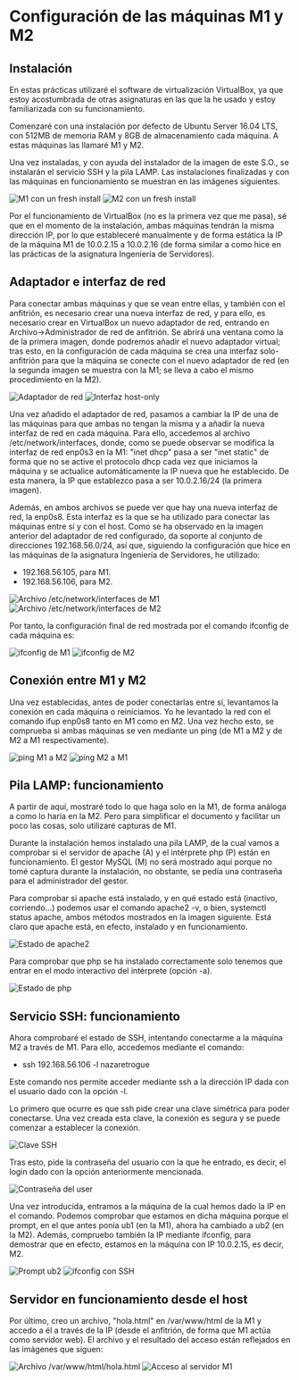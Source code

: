 # Configuración de las máquinas M1 y M2

## Instalación

En estas prácticas utilizaré el software de virtualización VirtualBox, ya que
estoy acostumbrada de otras asignaturas en las que la he usado y estoy familiarizada
con su funcionamiento.

Comenzaré con una instalación por defecto de Ubuntu Server 16.04 LTS, con 512MB
de memoria RAM y 8GB de almacenamiento cada máquina. A estas máquinas las llamaré
M1 y M2.

Una vez instaladas, y con ayuda del instalador de la imagen de este S.O., se instalarán
el servicio SSH y la pila LAMP. Las instalaciones finalizadas y con las máquinas en
funcionamiento se muestran en las imágenes siguientes.

![M1 con un fresh install](1.png)
![M2 con un fresh install](2.png)

Por el funcionamiento de VirtualBox (no es la primera vez que me pasa), sé que
en el momento de la instalación, ambas máquinas tendrán la misma dirección IP, por
lo que estableceré manualmente y de forma estática la IP de la máquina M1 de
10.0.2.15 a 10.0.2.16 (de forma similar a como hice en las prácticas de
la asignatura Ingeniería de Servidores).

## Adaptador e interfaz de red

Para conectar ambas máquinas y que se vean entre ellas, y también con el anfitrión,
es necesario crear una nueva interfaz de red, y para ello, es necesario crear en
VirtualBox un nuevo adaptador de red, entrando en Archivo->Administrador de red
de anfitrión. Se abrirá una ventana como la de la primera imagen, donde podremos
añadir el nuevo adaptador virtual; tras esto, en la configuración de cada máquina
se crea una interfaz solo-anfitrión para que la máquina se conecte con el nuevo
adaptador de red (en la segunda imagen se muestra con la M1; se lleva a cabo el
mismo procedimiento en la M2).

![Adaptador de red](5.png)
![Interfaz host-only](6.png)

Una vez añadido el adaptador de red, pasamos a cambiar la IP de una de las máquinas
para que ambas no tengan la misma y a añadir la nueva interfaz de red en cada máquina.
Para ello, accedemos al archivo /etc/network/interfaces, donde, como se puede observar
se modifica la interfaz de red enp0s3 en la M1: "inet dhcp" pasa a ser "inet static"
de forma que no se active el protocolo dhcp cada vez que iniciamos la máquina y
se actualice automáticamente la IP nueva que he establecido. De esta manera, la
IP que establezco pasa a ser 10.0.2.16/24 (la primera imagen).

Además, en ambos archivos se puede ver que hay una nueva interfaz de red, la
enp0s8. Esta interfaz es la que se ha utilizado para conectar las máquinas entre
sí y con el host. Como se ha observado en la imagen anterior del adaptador de red
configurado, da soporte al conjunto de direcciones 192.168.56.0/24, así que,
siguiendo la configuración que hice en las máquinas de la asignatura Ingeniería
de Servidores, he utilizado:

+ 192.168.56.105, para M1.
+ 192.168.56.106, para M2.

![Archivo /etc/network/interfaces de M1](3.png)
![Archivo /etc/network/interfaces de M2](4.png)

Por tanto, la configuración final de red mostrada por el comando ifconfig de cada
máquina es:

![ifconfig de M1](7.png)
![ifconfig de M2](8.png)

## Conexión entre M1 y M2

Una vez establecidas, antes de poder conectarlas entre sí, levantamos la conexión
en cada máquina o reiniciamos. Yo he levantado la red con el comando ifup enp0s8
tanto en M1 como en M2. Una vez hecho esto, se comprueba si ambas máquinas se ven
mediante un ping (de M1 a M2 y de M2 a M1 respectivamente).

![ping M1 a M2](9.png)
![ping M2 a M1](10.png)

## Pila LAMP: funcionamiento

A partir de aquí, mostraré todo lo que haga solo en la M1, de forma análoga a como
lo haría en la M2. Pero para simplificar el documento y facilitar un poco las cosas,
solo utilizaré capturas de M1.

Durante la instalación hemos instalado una pila LAMP, de la cual vamos a comprobar
si el servidor de apache (A) y el intérprete php (P) están en funcionamiento. El
gestor MySQL (M) no será mostrado aquí porque no tomé captura durante la instalación,
no obstante, se pedía una contraseña para el administrador del gestor.

Para comprobar si apache está instalado, y en qué estado está (inactivo, corriendo...)
podemos usar el comando apache2 -v, o bien, systemctl status apache, ambos métodos
mostrados en la imagen siguiente. Está claro que apache está, en efecto, instalado
y en funcionamiento.

![Estado de apache2](11.png)

Para comprobar que php se ha instalado correctamente solo tenemos que entrar
en el modo interactivo del intérprete (opción -a).

![Estado de php](12.png)

## Servicio SSH: funcionamiento

Ahora comprobaré el estado de SSH, intentando conectarme a la máquina M2 a través
de M1. Para ello, accedemos mediante el comando:

+ ssh 192.168.56.106 -l nazaretrogue

Este comando nos permite acceder mediante ssh a la dirección IP dada con el usuario
dado con la opción -l.

Lo primero que ocurre es que ssh pide crear una clave simétrica para poder conectarse.
Una vez creada esta clave, la conexión es segura y se puede comenzar a establecer
la conexión.

![Clave SSH](13.png)

Tras esto, pide la contraseña del usuario con la que he entrado, es decir, el
login dado con la opción anteriormente mencionada.

![Contraseña del user](14.png)

Una vez introducida, entramos a la máquina de la cual hemos dado la IP en el
comando. Podemos comprobar que estamos en dicha máquina porque el prompt, en el
que antes ponía ub1 (en la M1), ahora ha cambiado a ub2 (en la M2). Además, compruebo
también la IP mediante ifconfig, para demostrar que en efecto, estamos en la máquina
con IP 10.0.2.15, es decir, M2.

![Prompt ub2](15.png)
![ifconfig con SSH](16.png)

## Servidor en funcionamiento desde el host

Por último, creo un archivo, "hola.html" en /var/www/html de la M1 y accedo a él
a través de la IP (desde el anfitrión, de forma que M1 actúa como servidor web).
El archivo y el resultado del acceso están reflejados en las imágenes que siguen:

![Archivo /var/www/html/hola.html](17.png)
![Acceso al servidor M1](18.png)
